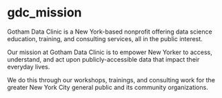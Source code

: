 # gdc_mission

Gotham Data Clinic is a New York-based nonprofit offering data science education, training, and consulting services, all in the public interest.

Our mission at Gotham Data Clinic is to empower New Yorker to access, understand, and act upon publicly-accessible data that impact their everyday lives.

We do this through our workshops, trainings, and consulting work for the greater New York City general public and its community organizations.
